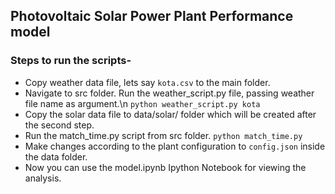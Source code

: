 ## Photovoltaic Solar Power Plant Performance model

### Steps to run the scripts-
- Copy weather data file, lets say `kota.csv` to the main folder.
- Navigate to src folder. Run the weather_script.py file, passing weather file name as argument.\n
      `python weather_script.py kota`
- Copy the solar data file to data/solar/ folder which will be created after the second step.
- Run the match_time.py script from src folder.
      `python match_time.py`
- Make changes according to the plant configuration to `config.json` inside the data folder.
- Now you can use the model.ipynb Ipython Notebook for viewing the analysis.
